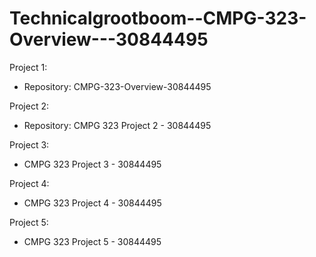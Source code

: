 # Technicalgrootboom--CMPG-323-Overview---30844495
Project 1: 
- Repository: CMPG-323-Overview-30844495

Project 2:
- Repository: CMPG 323 Project 2 - 30844495

Project 3:
- CMPG 323 Project 3 - 30844495

Project 4:
- CMPG 323 Project 4 - 30844495

Project 5:
- CMPG 323 Project 5 - 30844495
